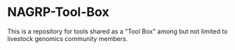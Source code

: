 # NAGRP-Tool-Box
This is a repository for tools shared as a "Tool Box" among but not limited to livestock genomics community members.
